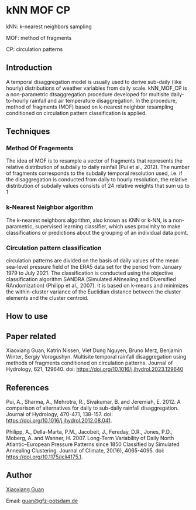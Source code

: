 # kNN MOF CP
kNN: k-nearest neighbors sampling 

MOF: method of fragments

CP: circulation patterns
## Introduction
A temporal disaggregation model is usually used to derive sub-daily (like hourly) distributions of weather variables from daily scale. kNN_MOF_CP is a non-parametric dtsaggregation procedure developed for multisite daily-to-hourly rainfall and air temperature disaggregation. In the procedure, mothod of fragments (MOF) based on k-nearest neighbor resampling conditioned on circulation pattern classification is applied. 
## Techniques
### Method Of Fragements
The idea of MOF is to resample a vector of fragments that represents the relative distribution of subdaily to daily rainfall (Pui et al., 2012). The number of fragments corresponds to the subdaily temporal resolution used, i.e. if the disaggregation is conducted from daily to hourly resolution, the relative distribution of subdaily values consists of 24 relative weights that sum up to 1
### k-Nearest Neighbor algorithm
The k-nearest neighbors algorithm, also known as KNN or k-NN, is a non-parametric, supervised learning classifier, which uses proximity to make classifications or predictions about the grouping of an individual data point.
### Circulation pattern classification
circulation patterns are divided on the basis of daily values of the mean sea-level pressure field of the ERA5 data set for the period from January 1979 to July 2021. 
The classification is conducted using the objective classification algorithm SANDRA (Simulated ANnealing and Diversified RAndomization) (Philipp et al., 2007). It is based on k-means and minimizes the within-cluster variance of the Euclidian distance between the cluster elements and the cluster centroid. 
## How to use

## Paper related
Xiaoxiang Guan, Katrin Nissen, Viet Dung Nguyen, Bruno Merz, Benjamin Winter, Sergiy Vorogushyn. Multisite temporal rainfall disaggregation using methods of fragments conditioned on circulation patterns. Journal of Hydrology, 621, 129640. doi: https://doi.org/10.1016/j.jhydrol.2023.129640

## References
Pui, A., Sharma, A., Mehrotra, R., Sivakumar, B. and Jeremiah, E.  2012.  A comparison of alternatives for daily to sub-daily rainfall disaggregation. Journal of Hydrology, 470-471, 138-157. doi: https://doi.org/10.1016/j.jhydrol.2012.08.041.

Philipp, A., Della-Marta, P.M., Jacobeit, J., Fereday, D.R., Jones, P.D., Moberg, A. and Wanner, H.  2007.  Long-Term Variability of Daily North Atlantic–European Pressure Patterns since 1850 Classified by Simulated Annealing Clustering. Journal of Climate, 20(16), 4065-4095. doi: https://doi.org/10.1175/jcli4175.1.

## Author
[Xiaoxiang Guan](https://www.gfz-potsdam.de/staff/guan.xiaoxiang/sec44)

Email: guan@gfz-potsdam.de


